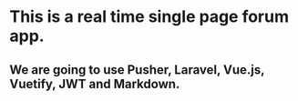 # This is a real time single page forum app.

## We are going to use Pusher, Laravel, Vue.js, Vuetify, JWT and Markdown.